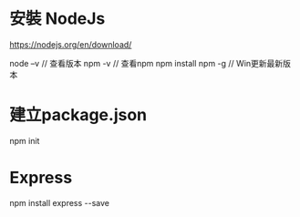 
# 安裝 NodeJs
https://nodejs.org/en/download/

node –v  // 查看版本
npm -v  // 查看npm
npm install npm -g // Win更新最新版本

# 建立package.json
npm init

# Express
npm install express --save